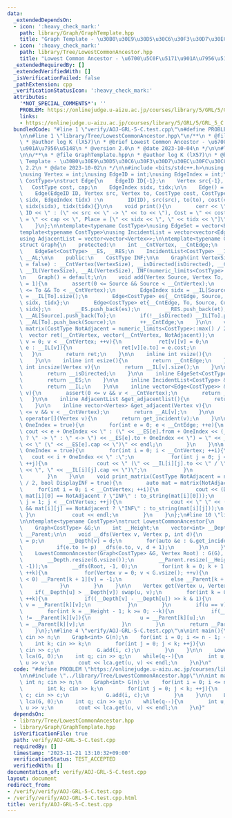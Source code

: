 ```yaml
---
data:
  _extendedDependsOn:
  - icon: ':heavy_check_mark:'
    path: library/Graph/GraphTemplate.hpp
    title: "Graph Template - \u30B0\u30E9\u30D5\u30C6\u30F3\u30D7\u30EC\u30FC\u30C8"
  - icon: ':heavy_check_mark:'
    path: library/Tree/LowestCommonAncestor.hpp
    title: "Lowest Common Ancestor - \u6700\u5C0F\u5171\u901A\u7956\u5148"
  _extendedRequiredBy: []
  _extendedVerifiedWith: []
  _isVerificationFailed: false
  _pathExtension: cpp
  _verificationStatusIcon: ':heavy_check_mark:'
  attributes:
    '*NOT_SPECIAL_COMMENTS*': ''
    PROBLEM: https://onlinejudge.u-aizu.ac.jp/courses/library/5/GRL/5/GRL_5_C
    links:
    - https://onlinejudge.u-aizu.ac.jp/courses/library/5/GRL/5/GRL_5_C
  bundledCode: "#line 1 \"verify/AOJ-GRL-5-C.test.cpp\"\n#define PROBLEM \"https://onlinejudge.u-aizu.ac.jp/courses/library/5/GRL/5/GRL_5_C\"\
    \n\n#line 1 \"library/Tree/LowestCommonAncestor.hpp\"\n/**\n * @file LowestCommonAncestor.hpp\n\
    \ * @author log K (lX57)\n * @brief Lowest Common Ancestor - \u6700\u5C0F\u5171\
    \u901A\u7956\u5148\n * @version 2.0\n * @date 2023-10-04\n */\n\n#line 2 \"library/Graph/GraphTemplate.hpp\"\
    \n\n/**\n * @file GraphTemplate.hpp\n * @author log K (lX57)\n * @brief Graph\
    \ Template - \u30B0\u30E9\u30D5\u30C6\u30F3\u30D7\u30EC\u30FC\u30C8\n * @version\
    \ 2.2\n * @date 2023-10-02\n */\n\n#include <bits/stdc++.h>\nusing namespace std;\n\
    \nusing Vertex = int;\nusing EdgeID = int;\nusing EdgeIndex = int;\n\ntemplate<typename\
    \ CostType>\nstruct Edge{\n    EdgeID ID{-1};\n    Vertex src{-1}, to{-1};\n \
    \   CostType cost, cap;\n    EdgeIndex sidx, tidx;\n\n    Edge() = default;\n\
    \    Edge(EdgeID ID, Vertex src, Vertex to, CostType cost, CostType cap, EdgeIndex\
    \ sidx, EdgeIndex tidx) :\n        ID(ID), src(src), to(to), cost(cost), cap(cap),\
    \ sidx(sidx), tidx(tidx){}\n\n    void print(){\n        cerr << \"Edge \" <<\
    \ ID << \" : (\" << src << \" -> \" << to << \"), Cost = \" << cost << \", Capacity\
    \ = \" << cap << \", Place = [\" << sidx << \", \" << tidx << \"]\" << endl;\n\
    \    }\n};\n\ntemplate<typename CostType>\nusing EdgeSet = vector<Edge<CostType>>;\n\
    template<typename CostType>\nusing IncidentList = vector<vector<Edge<CostType>>>;\n\
    using AdjacentList = vector<vector<Vertex>>;\n\ntemplate<typename CostType>\n\
    struct Graph{\n    protected:\n    int __CntVertex, __CntEdge;\n    bool __isDirected;\n\
    \    EdgeSet<CostType> __ES, __RES;\n    IncidentList<CostType> __IL;\n    AdjacentList\
    \ __AL;\n\n    public:\n    CostType INF;\n\n    Graph(int VertexSize, bool isDirected\
    \ = false) : __CntVertex(VertexSize), __isDirected(isDirected), __CntEdge(0),\
    \ __IL(VertexSize), __AL(VertexSize), INF(numeric_limits<CostType>::max() / 2){}\n\
    \n    Graph() = default;\n\n    void add(Vertex Source, Vertex To, CostType Cost\
    \ = 1){\n        assert(0 <= Source && Source < __CntVertex);\n        assert(0\
    \ <= To && To < __CntVertex);\n        EdgeIndex sidx = __IL[Source].size(), tidx\
    \ = __IL[To].size();\n        Edge<CostType> es{__CntEdge, Source, To, Cost, 1,\
    \ sidx, tidx};\n        Edge<CostType> et{__CntEdge, To, Source, Cost, 1, tidx,\
    \ sidx};\n        __ES.push_back(es);\n        __RES.push_back(et);\n        __IL[Source].push_back(es),\
    \ __AL[Source].push_back(To);\n        if(!__isDirected) __IL[To].push_back(et),\
    \ __AL[To].push_back(Source);\n        ++__CntEdge;\n    }\n\n    vector<vector<CostType>>\
    \ matrix(CostType NotAdjacent = numeric_limits<CostType>::max() / 2){\n      \
    \  vector ret(__CntVertex, vector(__CntVertex, NotAdjacent));\n        for(Vertex\
    \ v = 0; v < __CntVertex; ++v){\n            ret[v][v] = 0;\n            for(auto\
    \ e : __IL[v]){\n                ret[v][e.to] = e.cost;\n            }\n     \
    \   }\n        return ret;\n    }\n\n    inline int vsize(){\n        return __CntVertex;\n\
    \    }\n\n    inline int esize(){\n        return __CntEdge;\n    }\n\n    inline\
    \ int incsize(Vertex v){\n        return __IL[v].size();\n    }\n\n    bool directed(){\n\
    \        return __isDirected;\n    }\n\n    inline EdgeSet<CostType> &get_edgeset(){\n\
    \        return __ES;\n    }\n\n    inline IncidentList<CostType> &get_incidentlist(){\n\
    \        return __IL;\n    }\n\n    inline vector<Edge<CostType>> &get_incident(Vertex\
    \ v){\n        assert(0 <= v && v < __CntVertex);\n        return __IL[v];\n \
    \   }\n\n    inline AdjacentList &get_adjacentlist(){\n        return __AL;\n\
    \    }\n\n    inline vector<Vertex> &get_adjacent(Vertex v){\n        assert(0\
    \ <= v && v < __CntVertex);\n        return __AL[v];\n    }\n\n    vector<Edge<CostType>>\
    \ operator[](Vertex v){\n        return get_incident(v);\n    }\n\n    void print_edgeset(bool\
    \ OneIndex = true){\n        for(int e = 0; e < __CntEdge; ++e){\n           \
    \ cout << e + OneIndex << \" : (\" << __ES[e].from + OneIndex << (__isDirected\
    \ ? \" -> \" : \" <-> \") << __ES[e].to + OneIndex << \") = \" << __ES[e].cost\
    \ << \" (\" << __ES[e].cap << \")\" << endl;\n        }\n    }\n\n    void print_incidentlist(bool\
    \ OneIndex = true){\n        for(int i = 0; i < __CntVertex; ++i){\n         \
    \   cout << i + OneIndex << \" :\";\n            for(int j = 0; j < __IL[i].size();\
    \ ++j){\n                cout << \" (\" << __IL[i][j].to << \" / \" << __IL[i][j].cost\
    \ << \", \" << __IL[i][j].cap << \")\";\n            }\n            cout << endl;\n\
    \        }\n    }\n\n    void print_matrix(CostType NotAdjacent = numeric_limits<CostType>::max()\
    \ / 2, bool DisplayINF = true){\n        auto mat = matrix(NotAdjacent);\n   \
    \     for(int i = 0; i < __CntVertex; ++i){\n            cout << (DisplayINF &&\
    \ mat[i][0] == NotAdjacent ? \"INF\" : to_string(mat[i][0]));\n            for(int\
    \ j = 1; j < __CntVertex; ++j){\n                cout << \" \" << (DisplayINF\
    \ && mat[i][j] == NotAdjacent ? \"INF\" : to_string(mat[i][j]));\n           \
    \ }\n            cout << endl;\n        }\n    }\n};\n#line 10 \"library/Tree/LowestCommonAncestor.hpp\"\
    \n\ntemplate<typename CostType>\nstruct LowestCommonAncestor{\n    private:\n\
    \    Graph<CostType> &G;\n    int __Height;\n    vector<int> __Depth;\n    vector<vector<Vertex>>\
    \ __Parent;\n\n    void __dfs(Vertex v, Vertex p, int d){\n        __Parent[0][v]\
    \ = p;\n        __Depth[v] = d;\n        for(auto &e : G.get_incident(v)){\n \
    \           if(e.to != p) __dfs(e.to, v, d + 1);\n        }\n    }\n\n    public:\n\
    \    LowestCommonAncestor(Graph<CostType> &G, Vertex Root) : G(G), __Height(32){\n\
    \        __Depth.resize(G.vsize());\n        __Parent.resize(__Height, vector<Vertex>(G.vsize(),\
    \ -1));\n        __dfs(Root, -1, 0);\n        for(int k = 0; k + 1 < __Height;\
    \ ++k){\n            for(Vertex v = 0; v < G.vsize(); ++v){\n                if(__Parent[k][v]\
    \ < 0) __Parent[k + 1][v] = -1;\n                else __Parent[k + 1][v] = __Parent[k][__Parent[k][v]];\n\
    \            }\n        }\n    }\n\n    Vertex get(Vertex u, Vertex v){\n    \
    \    if(__Depth[u] > __Depth[v]) swap(u, v);\n        for(int k = 0; k < __Height;\
    \ ++k){\n            if((__Depth[v] - __Depth[u]) >> k & 1){\n               \
    \ v = __Parent[k][v];\n            }\n        }\n        if(u == v) return u;\n\
    \        for(int k = __Height - 1; k >= 0; --k){\n            if(__Parent[k][u]\
    \ != __Parent[k][v]){\n                u = __Parent[k][u];\n                v\
    \ = __Parent[k][v];\n            }\n        }\n        return __Parent[0][u];\n\
    \    }\n};\n#line 4 \"verify/AOJ-GRL-5-C.test.cpp\"\n\nint main(){\n    int n;\
    \ cin >> n;\n    Graph<int> G(n);\n    for(int i = 0; i <= n - 1; ++i){\n    \
    \    int k; cin >> k;\n        for(int j = 0; j < k; ++j){\n            int c;\
    \ cin >> c;\n            G.add(i, c);\n        }\n    }\n\n    LowestCommonAncestor<int>\
    \ lca(G, 0);\n    int q; cin >> q;\n    while(q--){\n        int u, v; cin >>\
    \ u >> v;\n        cout << lca.get(u, v) << endl;\n    }\n}\n"
  code: "#define PROBLEM \"https://onlinejudge.u-aizu.ac.jp/courses/library/5/GRL/5/GRL_5_C\"\
    \n\n#include \"../library/Tree/LowestCommonAncestor.hpp\"\n\nint main(){\n   \
    \ int n; cin >> n;\n    Graph<int> G(n);\n    for(int i = 0; i <= n - 1; ++i){\n\
    \        int k; cin >> k;\n        for(int j = 0; j < k; ++j){\n            int\
    \ c; cin >> c;\n            G.add(i, c);\n        }\n    }\n\n    LowestCommonAncestor<int>\
    \ lca(G, 0);\n    int q; cin >> q;\n    while(q--){\n        int u, v; cin >>\
    \ u >> v;\n        cout << lca.get(u, v) << endl;\n    }\n}"
  dependsOn:
  - library/Tree/LowestCommonAncestor.hpp
  - library/Graph/GraphTemplate.hpp
  isVerificationFile: true
  path: verify/AOJ-GRL-5-C.test.cpp
  requiredBy: []
  timestamp: '2023-11-21 13:10:32+09:00'
  verificationStatus: TEST_ACCEPTED
  verifiedWith: []
documentation_of: verify/AOJ-GRL-5-C.test.cpp
layout: document
redirect_from:
- /verify/verify/AOJ-GRL-5-C.test.cpp
- /verify/verify/AOJ-GRL-5-C.test.cpp.html
title: verify/AOJ-GRL-5-C.test.cpp
---
```

